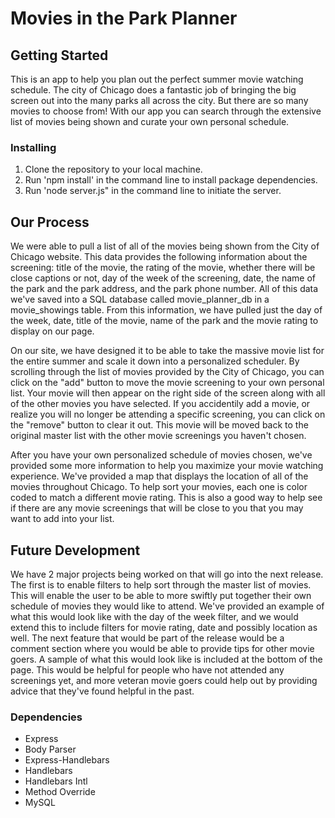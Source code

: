# Movies in the Park Planner

## Getting Started

This is an app to help you plan out the perfect summer movie watching schedule. The city of Chicago does a fantastic job of bringing the big screen out into the many parks all across the city. But there are so many movies to choose from! With our app you can search through the extensive list of movies being shown and curate your own personal schedule.

### Installing 

1. Clone the repository to your local machine.
2. Run 'npm install' in the command line to install package dependencies.
3. Run 'node server.js" in the command line to initiate the server.

## Our Process

We were able to pull a list of all of the movies being shown from the City of Chicago website. This data provides the following information about the screening: title of the movie, the rating of the movie, whether there will be close captions or not, day of the week of the screening, date, the name of the park and the park address, and the park phone number. All of this data we've saved into a SQL database called movie_planner_db in a movie_showings table. From this information, we have pulled just the day of the week, date, title of the movie, name of the park and the movie rating to display on our page.

On our site, we have designed it to be able to take the massive movie list for the entire summer and scale it down into a personalized scheduler. By scrolling through the list of movies provided by the City of Chicago, you can click on the "add" button to move the movie screening to your own personal list. Your movie will then appear on the right side of the screen along with all of the other movies you have selected. If you accidentily add a movie, or realize you will no longer be attending a specific screening, you can click on the "remove" button to clear it out. This movie will be moved back to the original master list with the other movie screenings you haven't chosen.

After you have your own personalized schedule of movies chosen, we've provided some more information to help you maximize your movie watching experience. We've provided a map that displays the location of all of the movies throughout Chicago. To help sort your movies, each one is color coded to match a different movie rating. This is also a good way to help see if there are any movie screenings that will be close to you that you may want to add into your list.

## Future Development

We have 2 major projects being worked on that will go into the next release. The first is to enable filters to help sort through the master list of movies. This will enable the user to be able to more swiftly put together their own schedule of movies they would like to attend. We've provided an example of what this would look like with the day of the week filter, and we would extend this to include filters for movie rating, date and possibly location as well. The next feature that would be part of the release would be a comment section where you would be able to provide tips for other movie goers. A sample of what this would look like is included at the bottom of the page. This would be helpful for people who have not attended any screenings yet, and more veteran movie goers could help out by providing advice that they've found helpful in the past.


### Dependencies

- Express
- Body Parser
- Express-Handlebars
- Handlebars
- Handlebars Intl
- Method Override
- MySQL
